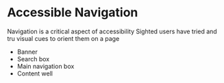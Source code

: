 # Accessible Navigation

Navigation is a critical aspect of accessibility
Sighted users have tried and tru visual cues to orient them on a page

- Banner
- Search box
- Main navigation box
- Content well
